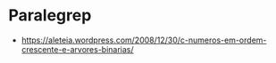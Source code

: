# Paralegrep
- https://aleteia.wordpress.com/2008/12/30/c-numeros-em-ordem-crescente-e-arvores-binarias/
